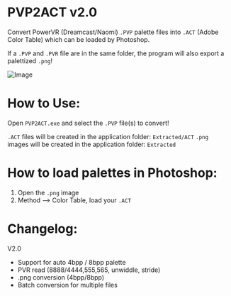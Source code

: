 # PVP2ACT v2.0

Convert PowerVR (Dreamcast/Naomi) `.PVP` palette files into `.ACT` (Adobe Color Table) which can be loaded by Photoshop.

If a `.PVP` and `.PVR` file are in the same folder, the program will also export a palettized `.png`!

![Image](https://i.imgur.com/4Oadlks.gif)


# How to Use:

Open `PVP2ACT.exe` and select the `.PVP` file(s) to convert!

`.ACT` files will be created in the application folder: `Extracted/ACT`
`.png` images will be created in the application folder: `Extracted`


# How to load palettes in Photoshop:

1) Open the `.png` image
2) Method --> Color Table, load your `.ACT`


# Changelog:

V2.0

- Support for auto 4bpp / 8bpp palette
- PVR read (8888/4444,555,565, unwiddle, stride)
- .png conversion (4bpp/8bpp)
- Batch conversion for multiple files
